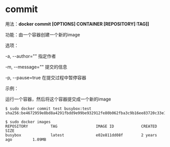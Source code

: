 # commit<a name="ZH-CN_TOPIC_0184808240"></a>

用法：**docker commit \[OPTIONS\] CONTAINER \[REPOSITORY\[:TAG\]\]**

功能：由一个容器创建一个新的image

选项：

-a, --author=""    指定作者

-m, --message=""  提交的信息

-p, --pause=true   在提交过程中暂停容器

示例：

运行一个容器，然后将这个容器提交成一个新的image

```
$ sudo docker commit test busybox:test
sha256:be4672959e8bd8a4291fbdd9e99be932912fe80b062fba3c9b16ee83720c33e1

$ sudo docker images
REPOSITORY          TAG                 IMAGE ID            CREATED             SIZE
busybox             latest              e02e811dd08f        2 years ago         1.09MB
```

  

